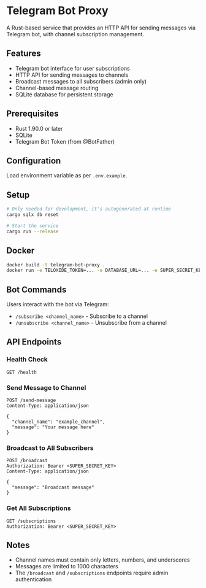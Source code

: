 # Telegram Bot Proxy

A Rust-based service that provides an HTTP API for sending messages via Telegram bot, with channel subscription management.

## Features

- Telegram bot interface for user subscriptions
- HTTP API for sending messages to channels
- Broadcast messages to all subscribers (admin only)
- Channel-based message routing
- SQLite database for persistent storage

## Prerequisites

- Rust 1.90.0 or later
- SQLite
- Telegram Bot Token (from @BotFather)

## Configuration

Load environment variable as per `.env.example`.

## Setup

```bash
# Only needed for development, it's autogenerated at runtime
cargo sqlx db reset

# Start the service
cargo run --release
```

## Docker

```bash
docker build -t telegram-bot-proxy .
docker run -e TELOXIDE_TOKEN=... -e DATABASE_URL=... -e SUPER_SECRET_KEY=... -p 8100:8080 telegram-bot-proxy
```

## Bot Commands

Users interact with the bot via Telegram:

- `/subscribe <channel_name>` - Subscribe to a channel
- `/unsubscribe <channel_name>` - Unsubscribe from a channel

## API Endpoints

### Health Check

```
GET /health
```

### Send Message to Channel

```
POST /send-message
Content-Type: application/json

{
  "channel_name": "example_channel",
  "message": "Your message here"
}
```

### Broadcast to All Subscribers

```
POST /broadcast
Authorization: Bearer <SUPER_SECRET_KEY>
Content-Type: application/json

{
  "message": "Broadcast message"
}
```

### Get All Subscriptions

```
GET /subscriptions
Authorization: Bearer <SUPER_SECRET_KEY>
```

## Notes

- Channel names must contain only letters, numbers, and underscores
- Messages are limited to 1000 characters
- The `/broadcast` and `/subscriptions` endpoints require admin authentication
